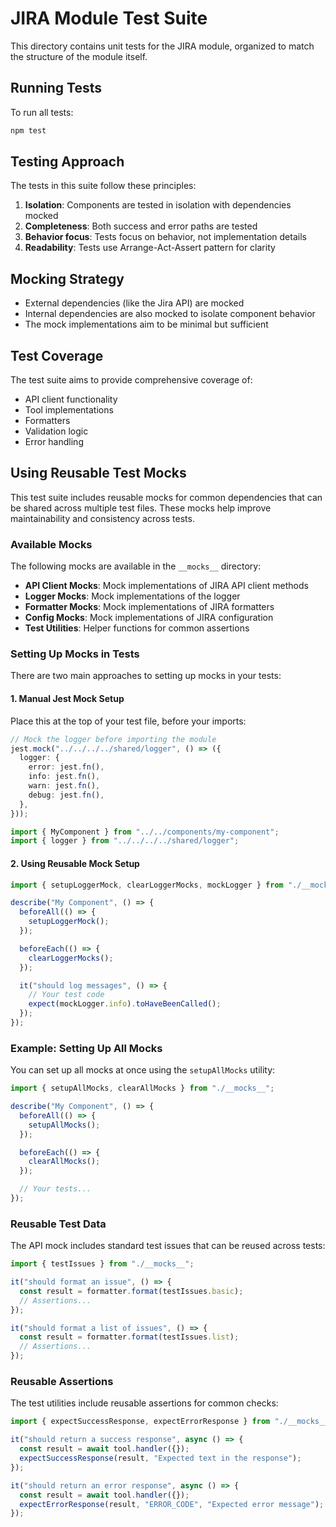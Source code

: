# JIRA Module Test Suite

This directory contains unit tests for the JIRA module, organized to match the structure of the module itself.

## Running Tests

To run all tests:

```bash
npm test
```

## Testing Approach

The tests in this suite follow these principles:

1. **Isolation**: Components are tested in isolation with dependencies mocked
2. **Completeness**: Both success and error paths are tested
3. **Behavior focus**: Tests focus on behavior, not implementation details
4. **Readability**: Tests use Arrange-Act-Assert pattern for clarity

## Mocking Strategy

- External dependencies (like the Jira API) are mocked
- Internal dependencies are also mocked to isolate component behavior
- The mock implementations aim to be minimal but sufficient

## Test Coverage

The test suite aims to provide comprehensive coverage of:

- API client functionality
- Tool implementations
- Formatters
- Validation logic
- Error handling

## Using Reusable Test Mocks

This test suite includes reusable mocks for common dependencies that can be shared across multiple test files. These mocks help improve maintainability and consistency across tests.

### Available Mocks

The following mocks are available in the `__mocks__` directory:

- **API Client Mocks**: Mock implementations of JIRA API client methods
- **Logger Mocks**: Mock implementations of the logger
- **Formatter Mocks**: Mock implementations of JIRA formatters
- **Config Mocks**: Mock implementations of JIRA configuration
- **Test Utilities**: Helper functions for common assertions

### Setting Up Mocks in Tests

There are two main approaches to setting up mocks in your tests:

#### 1. Manual Jest Mock Setup

Place this at the top of your test file, before your imports:

```typescript
// Mock the logger before importing the module
jest.mock("../../../../shared/logger", () => ({
  logger: {
    error: jest.fn(),
    info: jest.fn(),
    warn: jest.fn(),
    debug: jest.fn(),
  },
}));

import { MyComponent } from "../../components/my-component";
import { logger } from "../../../../shared/logger";
```

#### 2. Using Reusable Mock Setup

```typescript
import { setupLoggerMock, clearLoggerMocks, mockLogger } from "./__mocks__";

describe("My Component", () => {
  beforeAll(() => {
    setupLoggerMock();
  });

  beforeEach(() => {
    clearLoggerMocks();
  });

  it("should log messages", () => {
    // Your test code
    expect(mockLogger.info).toHaveBeenCalled();
  });
});
```

### Example: Setting Up All Mocks

You can set up all mocks at once using the `setupAllMocks` utility:

```typescript
import { setupAllMocks, clearAllMocks } from "./__mocks__";

describe("My Component", () => {
  beforeAll(() => {
    setupAllMocks();
  });

  beforeEach(() => {
    clearAllMocks();
  });

  // Your tests...
});
```

### Reusable Test Data

The API mock includes standard test issues that can be reused across tests:

```typescript
import { testIssues } from "./__mocks__";

it("should format an issue", () => {
  const result = formatter.format(testIssues.basic);
  // Assertions...
});

it("should format a list of issues", () => {
  const result = formatter.format(testIssues.list);
  // Assertions...
});
```

### Reusable Assertions

The test utilities include reusable assertions for common checks:

```typescript
import { expectSuccessResponse, expectErrorResponse } from "./__mocks__";

it("should return a success response", async () => {
  const result = await tool.handler({});
  expectSuccessResponse(result, "Expected text in the response");
});

it("should return an error response", async () => {
  const result = await tool.handler({});
  expectErrorResponse(result, "ERROR_CODE", "Expected error message");
});
```
